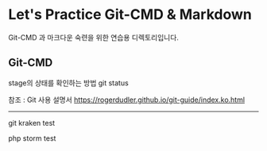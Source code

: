 Let's Practice Git-CMD & Markdown
=================================
Git-CMD 과 마크다운 숙련을 위한 연습용 디렉토리입니다.

Git-CMD
-------

stage의 상태를 확인하는 방법
   git status

참조 : Git 사용 설명서 https://rogerdudler.github.io/git-guide/index.ko.html

------------------

git kraken test

php storm test

